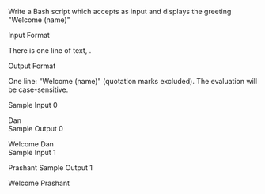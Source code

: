Write a Bash script which accepts  as input and displays the greeting "Welcome (name)"

Input Format

There is one line of text, .

Output Format

One line: "Welcome (name)" (quotation marks excluded).
The evaluation will be case-sensitive.

Sample Input 0

Dan  
Sample Output 0

Welcome Dan  
Sample Input 1

Prashant
Sample Output 1

Welcome Prashant

